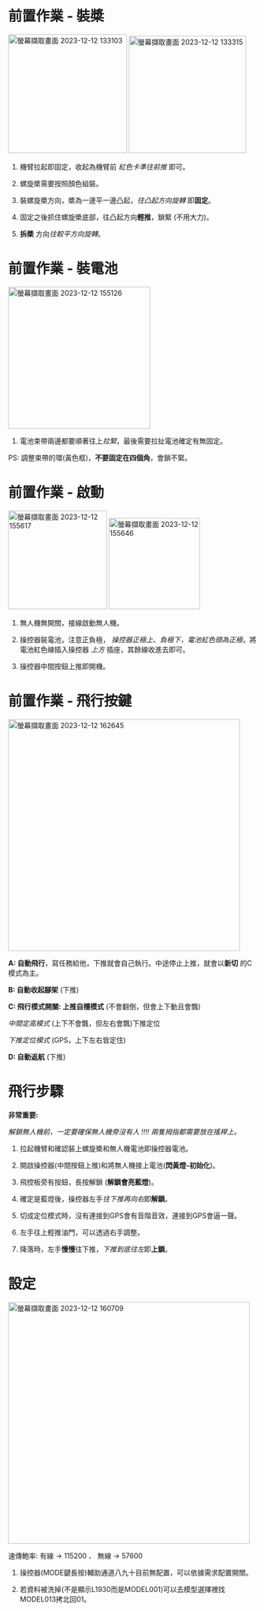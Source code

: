   # **前置作業 - 裝槳**
<img width="241" alt="螢幕擷取畫面 2023-12-12 133103" src="https://github.com/rong167/project1/assets/96771674/a963d38a-5fee-404d-9ed1-b364f3c5caa8">    <img width="238" alt="螢幕擷取畫面 2023-12-12 133315" src="https://github.com/rong167/project1/assets/96771674/3fda109e-b3f1-438b-8e60-df648c3c8a23">


1. 機臂拉起即固定，收起為機臂前 _紅色卡準往前推_ 即可。

2. 螺旋槳需要按照顏色組裝。 

3. 裝螺旋槳方向，槳為一邊平一邊凸起，_往凸起方向旋轉_ 即**固定**。

4. 固定之後抓住螺旋槳底部，往凸起方向**輕推**，鎖緊 (不用大力)。

5. **拆槳** 方向*往較平方向旋轉*。

  # **前置作業 - 裝電池**

<img width="288" alt="螢幕擷取畫面 2023-12-12 155126" src="https://github.com/rong167/project1/assets/96771674/9c54daea-e3a5-423f-92ca-feaab6c3ccf5">

1. 電池束帶兩邊都要順著往上*拉緊*，最後需要拉扯電池確定有無固定。

PS: 調整束帶的環(黃色框)，**不要固定在四個角**，會鎖不緊。

  # **前置作業 - 啟動**


<img width="200" alt="螢幕擷取畫面 2023-12-12 155617" src="https://github.com/rong167/project1/assets/96771674/45338b0b-c5e3-4c1f-af7b-ef92e09c4a95">  <img width="185" alt="螢幕擷取畫面 2023-12-12 155646" src="https://github.com/rong167/project1/assets/96771674/4baeecfe-65e4-4b82-97af-abef486972cb">

1. 無人機無開關，接線啟動無人機。

2. 操控器裝電池，注意正負極， *操控器正極上、負極下，電池紅色頭為正極*，將電池紅色線插入操控器 *上方* 插座，其餘線收進去即可。

3. 操控器中間按鈕上推即開機。

  # **前置作業 - 飛行按鍵**

<img width="470" alt="螢幕擷取畫面 2023-12-12 162645" src="https://github.com/rong167/project1/assets/96771674/6578f4b0-cfea-4c80-aeb7-d7e000b4c02b">

**A: 自動飛行**，寫任務給他，下推就會自己執行。中途停止上推，就會以**新切** 的C模式為主。 

**B: 自動收起腳架** (下推)

**C: 飛行模式開關: 上推自穩模式**  (不會翻倒，但會上下動且會飄) 
 
*中間定高模式*  (上下不會飄，但左右會飄)下推定位

*下推定位模式*  (GPS，上下左右皆定住) 

**D: 自動返航** (下推)

# **飛行步驟**

**非常重要:**

*解鎖無人機前，一定要確保無人機旁沒有人 !!!! 兩隻拇指都需要放在搖桿上。*

1. 拉起機臂和確認裝上螺旋槳和無人機電池即操控器電池。

2. 開啟操控器(中間按鈕上推)和將無人機接上電池(**閃黃燈-初始化**)。

3. 飛控板旁有按鈕，長按解鎖 (**解鎖會亮藍燈**)。

4. 確定是藍燈後，操控器左手*往下推再向右*即**解鎖**。

5. 切成定位模式時，沒有連接到GPS會有音階音效，連接到GPS會逼一聲。

6. 左手往上輕推油門，可以透過右手調整。

7. 降落時，左手**慢慢**往下推，*下推到底往左*即**上鎖**。

# **設定**

<img width="490" alt="螢幕擷取畫面 2023-12-12 160709" src="https://github.com/rong167/project1/assets/96771674/4d9ceb39-d226-4bcf-b670-17b577bda74b">

速傳鮑率: 有線 -> 115200 、 無線 -> 57600

1. 操控器(MODE鍵長按)輔助通道八九十目前無配置，可以依據需求配置開關。

2. 若資料被洗掉(不是顯示L1930而是MODEL001)可以去模型選擇裡找MODEL013拷北回01。
